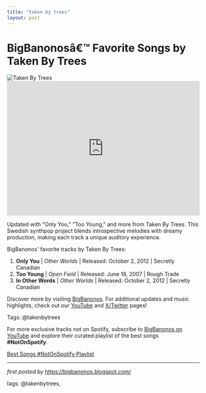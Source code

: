 ```yaml
---
title: "taken by trees"
layout: post
---
```

<!-- Title of the Post -->
<h1 >BigBanonosâ€™ Favorite Songs by Taken By Trees</h1> <!-- Featured Image -->
<div > <img src="https://assets.exclaim.ca/image/upload/v1703873999/up-Taken_By_Trees_.jpg" alt="Taken By Trees">
</div> <!-- Spotify Embed -->
<div > <iframe src="https://open.spotify.com/embed/playlist/2C0pSv4BlKrud2FJNhEUzi?utm_source=generator" width="100%" height="352" frameBorder="0" allowfullscreen="" allow="autoplay; clipboard-write; encrypted-media; fullscreen; picture-in-picture" loading="lazy"></iframe>
</div> <!-- Introductory Text -->
<p >Updated with "Only You," "Too Young," and more from Taken By Trees. This Swedish synthpop project blends introspective melodies with dreamy production, making each track a unique auditory experience.</p> <!-- Song Highlights -->
<div > <p>BigBanonos' favorite tracks by Taken By Trees:</p> <ol> <li><strong>Only You</strong> | <em>Other Worlds</em> | Released: October 2, 2012 | Secretly Canadian</li> <li><strong>Too Young</strong> | <em>Open Field</em> | Released: June 18, 2007 | Rough Trade</li> <li><strong>In Other Words</strong> | <em>Other Worlds</em> | Released: October 2, 2012 | Secretly Canadian</li> </ol>
</div> <!-- Footer Links -->
<div > <p>Discover more by visiting <a href="https://bigbanonos.blogspot.com/" target="_blank">BigBanonos</a>. For additional updates and music highlights, check out our <a href="https://www.youtube.com/@BigBanonos" target="_blank">YouTube</a> and <a href="https://x.com/bigbanonos" target="_blank">X/Twitter</a> pages!</p>
</div> <!-- Tags -->
<p >Tags: @takenbytrees</p>


<!--Subscribe and Playlist Links-->
<div>
    <p>For more exclusive tracks not on Spotify, subscribe to <a href="https://www.youtube.com/@BigBanonos" target="_blank">BigBanonos on YouTube</a> and explore their curated playlist of the best songs <strong>#NotOnSpotify</strong>.</p>
    <p><a href="https://www.youtube.com/playlist?list=PLtuNtuTatqI0kFahUCbtbfenC_ET5O_tr" target="_blank">Best Songs #NotOnSpotify Playlist<br /></a></p></div>

<hr />

<p><em>first posted by</em> <a href="https://bigbanonos.blogspot.com/" rel="noopener" target="_new">https://bigbanonos.blogspot.com/</a></p>

<p>tags: @takenbytrees,</p>
